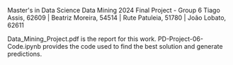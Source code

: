 Master's in Data Science
Data Mining 2024
Final Project - Group 6
Tiago Assis, 62609 | Beatriz Moreira, 54514 | Rute Patuleia, 51780 | João Lobato, 62611

Data_Mining_Project.pdf is the report for this work.
PD-Project-06-Code.ipynb provides the code used to find the best solution and generate predictions.
